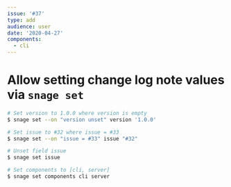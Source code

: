 ```yaml
---
issue: '#37'
type: add
audience: user
date: '2020-04-27'
components:
  - cli
---
```

# Allow setting change log note values via `snage set`

```bash
# Set version to 1.0.0 where version is empty
$ snage set --on "version unset" version '1.0.0'

# Set issue to #32 where issue = #33
$ snage set --on "issue = #33" issue "#32"

# Unset field issue
$ snage set issue

# Set components to [cli, server]
$ snage set components cli server
```
